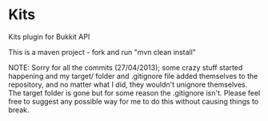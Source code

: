 Kits
====

Kits plugin for Bukkit API

This is a maven project - fork and run "mvn clean install"

NOTE: Sorry for all the commits (27/04/2013); some crazy stuff started happening and my target/ folder and .gitignore file added themselves to the repository, and no matter what I did, they wouldn't unignore themselves. The target folder is gone but for some reason the .gitignore isn't. Please feel free to suggest any possible way for me to do this without causing things to break.
